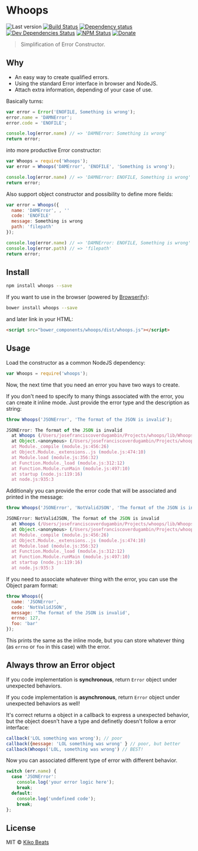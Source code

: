# Whoops

![Last version](https://img.shields.io/github/tag/Kikobeats/whoops.svg?style=flat-square)
[![Build Status](http://img.shields.io/travis/Kikobeats/whoops/master.svg?style=flat-square)](https://travis-ci.org/Kikobeats/whoops)
[![Dependency status](http://img.shields.io/david/Kikobeats/whoops.svg?style=flat-square)](https://david-dm.org/Kikobeats/whoops)
[![Dev Dependencies Status](http://img.shields.io/david/dev/Kikobeats/whoops.svg?style=flat-square)](https://david-dm.org/Kikobeats/whoops#info=devDependencies)
[![NPM Status](http://img.shields.io/npm/dm/whoops.svg?style=flat-square)](https://www.npmjs.org/package/whoops)
[![Donate](https://img.shields.io/badge/donate-paypal-blue.svg?style=flat-square)](https://paypal.me/kikobeats)

> Simplification of Error Constructor.

## Why

- An easy way to create qualified errors.
- Using the standard Error interface in browser and NodeJS.
- Attach extra information, depending of your case of use.

Basically turns:

```js
var error = Error('ENOFILE, Something is wrong');
error.name = 'DAMNError';
error.code = 'ENOFILE';

console.log(error.name) // => 'DAMNError: Something is wrong'
return error;
```

into more productive Error constructor:

```js
var Whoops = require('Whoops');
var error = Whoops('DAMError', 'ENOFILE', 'Something is wrong');

console.log(error.name) // => 'DAMNError: ENOFILE, Something is wrong'
return error;
```

Also support object constructor and possibility to define more fields:

```js
var error = Whoops({
  name: 'DAMError', , ''
  code: 'ENOFILE'
  message: Something is wrong
  path: 'filepath'
});

console.log(error.name) // => 'DAMNError: ENOFILE, Something is wrong'
console.log(error.path) // => 'filepath'
return error;
```

## Install

```bash
npm install whoops --save
```

If you want to use in the browser (powered by [Browserify](http://browserify.org/)):

```bash
bower install whoops --save
```

and later link in your HTML:

```html
<script src="bower_components/whoops/dist/whoops.js"></script>
```

## Usage

Load the constructor as a common NodeJS dependency:

```js
var Whoops = require('whoops');
```

Now, the next time that you need an error you have two ways to create.

If you don't need to specify to many things associated with the error, you can create it inline mode. Just provide the error type and the description as string:

```js
throw Whoops('JSONError', 'The format of the JSON is invalid');

JSONError: The format of the JSON is invalid
  at Whoops (/Users/josefranciscoverdugambin/Projects/whoops/lib/Whoops.coffee:6:17)
  at Object.<anonymous> (/Users/josefranciscoverdugambin/Projects/whoops/example.js:3:7)
  at Module._compile (module.js:456:26)
  at Object.Module._extensions..js (module.js:474:10)
  at Module.load (module.js:356:32)
  at Function.Module._load (module.js:312:12)
  at Function.Module.runMain (module.js:497:10)
  at startup (node.js:119:16)
  at node.js:935:3
```

Additionaly you can provide the error code that will be associated and printed in the message:

```js
throw Whoops('JSONError', 'NotValidJSON', 'The format of the JSON is invalid');

JSONError: NotValidJSON, The format of the JSON is invalid
  at Whoops (/Users/josefranciscoverdugambin/Projects/whoops/lib/Whoops.coffee:6:17)
  at Object.<anonymous> (/Users/josefranciscoverdugambin/Projects/whoops/example.js:3:7)
  at Module._compile (module.js:456:26)
  at Object.Module._extensions..js (module.js:474:10)
  at Module.load (module.js:356:32)
  at Function.Module._load (module.js:312:12)
  at Function.Module.runMain (module.js:497:10)
  at startup (node.js:119:16)
  at node.js:935:3
```

If you need to associate whatever thing with the error, you can use the Object param format:

```js
throw Whoops({
  name: 'JSONError',
  code: 'NotValidJSON',
  message: 'The format of the JSON is invalid',
  errno: 127,
  foo: 'bar'
});
```

This prints the same as the inline mode, but you can store whatever thing (as `errno` or `foo` in this case) with the error.

## Always throw an Error object

If you code implementation is **synchronous**, return `Error` object under unexpected behaviors.

If you code implementation is **asynchronous**, return `Error` object under unexpected behaviors as well!

It's correct returns a object in a callback to express a unexpected behavior, but the object doesn't have a type and definetly doesn't follow a error interface:

```js
callback('LOL something was wrong'); // poor
callback({message: 'LOL something was wrong' } // poor, but better
callback(Whoops('LOL, something was wrong') // BEST!
```

Now you can associated different type of error with different behavior.

```js
switch (err.name) {
  case 'JSONError':
    console.log('your error logic here');
    break;
  default:
    console.log('undefined code');
    break;
};
```

## License

MIT © [Kiko Beats](http://www.kikobeats.com)
